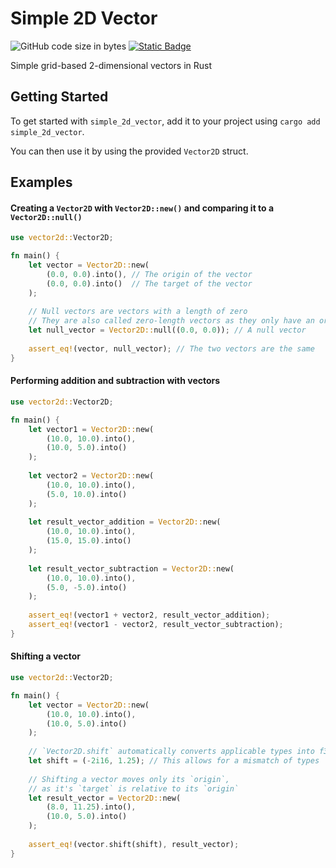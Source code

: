 # Simple 2D Vector
![GitHub code size in bytes](https://img.shields.io/github/languages/code-size/theboiboi8/simple_2d_vector?style=for-the-badge&labelColor=000000&color=dfff00)
[![Static Badge](https://img.shields.io/badge/available-crates.io-dfff00?style=for-the-badge&label=Available%20on&labelColor=000000&color=DFFF00)](https://crates.io/crates/simple_2d_vector)

Simple grid-based 2-dimensional vectors in Rust

## Getting Started
To get started with `simple_2d_vector`, add it to your project using `cargo add simple_2d_vector`.

You can then use it by using the provided `Vector2D` struct.

## Examples

#### Creating a `Vector2D` with `Vector2D::new()` and comparing it to a `Vector2D::null()`
```rust
use vector2d::Vector2D;

fn main() {
    let vector = Vector2D::new(
        (0.0, 0.0).into(), // The origin of the vector
        (0.0, 0.0).into()  // The target of the vector
    );
    
    // Null vectors are vectors with a length of zero
    // They are also called zero-length vectors as they only have an origin
    let null_vector = Vector2D::null((0.0, 0.0)); // A null vector
    
    assert_eq!(vector, null_vector); // The two vectors are the same
}
```

#### Performing addition and subtraction with vectors
```rust
use vector2d::Vector2D;

fn main() { 
    let vector1 = Vector2D::new(
        (10.0, 10.0).into(), 
        (10.0, 5.0).into()
    );
    
    let vector2 = Vector2D::new(
        (10.0, 10.0).into(), 
        (5.0, 10.0).into()
    );
    
    let result_vector_addition = Vector2D::new(
        (10.0, 10.0).into(), 
        (15.0, 15.0).into()
    );
    
    let result_vector_subtraction = Vector2D::new(
        (10.0, 10.0).into(), 
        (5.0, -5.0).into()
    );
    
    assert_eq!(vector1 + vector2, result_vector_addition);
    assert_eq!(vector1 - vector2, result_vector_subtraction);
}
```

#### Shifting a vector

```rust
use vector2d::Vector2D;

fn main() { 
    let vector = Vector2D::new(
        (10.0, 10.0).into(), 
        (10.0, 5.0).into()
    );
    
    // `Vector2D.shift` automatically converts applicable types into f32
    let shift = (-2i16, 1.25); // This allows for a mismatch of types
    
    // Shifting a vector moves only its `origin`,
    // as it's `target` is relative to its `origin`
    let result_vector = Vector2D::new(
        (8.0, 11.25).into(), 
        (10.0, 5.0).into()
    );
    
    assert_eq!(vector.shift(shift), result_vector);
}
```
